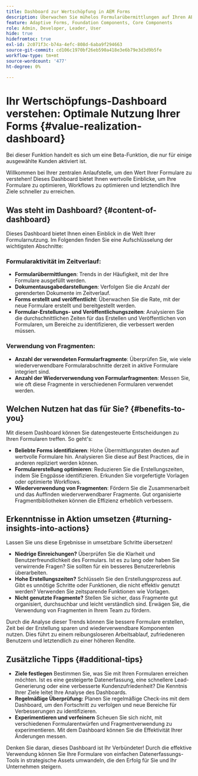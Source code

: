 ```yaml
---
title: Dashboard zur Wertschöpfung in AEM Forms
description: Überwachen Sie mühelos Formularübermittlungen auf Ihren AEM Forms-Instanzen mit unserem intuitiven Tracking-Dashboard.
feature: Adaptive Forms, Foundation Components, Core Components
role: Admin, Developer, Leader, User
hide: true
hidefromtoc: true
exl-id: 2c071f3c-b74a-4efc-808d-6aba9f294663
source-git-commit: cd106c1970bf26eb590a418e3e6b79e3d3d9b5fe
workflow-type: tm+mt
source-wordcount: '477'
ht-degree: 0%

---
```


# Ihr Wertschöpfungs-Dashboard verstehen: Optimale Nutzung Ihrer Forms {#value-realization-dashboard}

<span class="preview"> Bei dieser Funktion handelt es sich um eine Beta-Funktion, die nur für einige ausgewählte Kunden aktiviert ist. </span>

Willkommen bei Ihrer zentralen Anlaufstelle, um den Wert Ihrer Formulare zu verstehen! Dieses Dashboard bietet Ihnen wertvolle Einblicke, um Ihre Formulare zu optimieren, Workflows zu optimieren und letztendlich Ihre Ziele schneller zu erreichen.

## Was steht im Dashboard? {#content-of-dashboard}

Dieses Dashboard bietet Ihnen einen Einblick in die Welt Ihrer Formularnutzung. Im Folgenden finden Sie eine Aufschlüsselung der wichtigsten Abschnitte:

### Formularaktivität im Zeitverlauf:

* **Formularübermittlungen**: Trends in der Häufigkeit, mit der Ihre Formulare ausgefüllt werden.
* **Dokumentausgabedarstellungen**: Verfolgen Sie die Anzahl der gerenderten Dokumente im Zeitverlauf.
* **Forms erstellt und veröffentlicht**: Überwachen Sie die Rate, mit der neue Formulare erstellt und bereitgestellt werden.
* **Formular-Erstellungs- und Veröffentlichungszeiten**: Analysieren Sie die durchschnittlichen Zeiten für das Erstellen und Veröffentlichen von Formularen, um Bereiche zu identifizieren, die verbessert werden müssen.

### Verwendung von Fragmenten:

* **Anzahl der verwendeten Formularfragmente**: Überprüfen Sie, wie viele wiederverwendbare Formularabschnitte derzeit in aktive Formulare integriert sind.
* **Anzahl der Wiederverwendung von Formularfragmenten**: Messen Sie, wie oft diese Fragmente in verschiedenen Formularen verwendet werden.


## Welchen Nutzen hat das für Sie? {#benefits-to-you}

Mit diesem Dashboard können Sie datengesteuerte Entscheidungen zu Ihren Formularen treffen. So geht&#39;s:

* **Beliebte Forms identifizieren**: Hohe Übermittlungsraten deuten auf wertvolle Formulare hin. Analysieren Sie diese auf Best Practices, die in anderen repliziert werden können.
* **Formularerstellung optimieren**: Reduzieren Sie die Erstellungszeiten, indem Sie Engpässe identifizieren. Erkunden Sie vorgefertigte Vorlagen oder optimierte Workflows.
* **Wiederverwendung von Fragmenten**: Fördern Sie die Zusammenarbeit und das Auffinden wiederverwendbarer Fragmente. Gut organisierte Fragmentbibliotheken können die Effizienz erheblich verbessern.


## Erkenntnisse in Aktion umsetzen {#turning-insights-into-actions}

Lassen Sie uns diese Ergebnisse in umsetzbare Schritte übersetzen!

* **Niedrige Einreichungen?** Überprüfen Sie die Klarheit und Benutzerfreundlichkeit des Formulars. Ist es zu lang oder haben Sie verwirrende Fragen? Sie sollten für ein besseres Benutzererlebnis überarbeiten.
* **Hohe Erstellungszeiten?** Schlüsseln Sie den Erstellungsprozess auf. Gibt es unnötige Schritte oder Funktionen, die nicht effektiv genutzt werden? Verwenden Sie zeitsparende Funktionen wie Vorlagen.
* **Nicht genutzte Fragmente?** Stellen Sie sicher, dass Fragmente gut organisiert, durchsuchbar und leicht verständlich sind. Erwägen Sie, die Verwendung von Fragmenten in Ihrem Team zu fördern.

Durch die Analyse dieser Trends können Sie bessere Formulare erstellen, Zeit bei der Erstellung sparen und wiederverwendbare Komponenten nutzen. Dies führt zu einem reibungsloseren Arbeitsablauf, zufriedeneren Benutzern und letztendlich zu einer höheren Rendite.

## Zusätzliche Tipps {#additional-tips}

* **Ziele festlegen** Bestimmen Sie, was Sie mit Ihren Formularen erreichen möchten. Ist es eine gesteigerte Datenerfassung, eine schnellere Lead-Generierung oder eine verbesserte Kundenzufriedenheit? Die Kenntnis Ihrer Ziele leitet Ihre Analyse des Dashboards.
* **Regelmäßige Überprüfung:** Planen Sie regelmäßige Check-ins mit dem Dashboard, um den Fortschritt zu verfolgen und neue Bereiche für Verbesserungen zu identifizieren.
* **Experimentieren und verfeinern** Scheuen Sie sich nicht, mit verschiedenen Formularentwürfen und Fragmentverwendung zu experimentieren. Mit dem Dashboard können Sie die Effektivität Ihrer Änderungen messen.

Denken Sie daran, dieses Dashboard ist Ihr Verbündeter! Durch die effektive Verwendung können Sie Ihre Formulare von einfachen Datenerfassungs-Tools in strategische Assets umwandeln, die den Erfolg für Sie und Ihr Unternehmen steigern.
